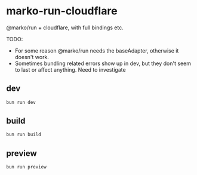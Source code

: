 # marko-run-cloudflare

@marko/run + cloudflare, with full bindings etc. 

TODO:
- For some reason @marko/run needs the baseAdapter, otherwise it doesn't work.
- Sometimes bundling related errors show up in dev, but they don't seem to last or affect anything. Need to investigate

## dev

```bash
bun run dev
```

## build

```bash
bun run build
```

## preview

```bash
bun run preview
```
